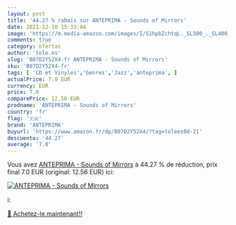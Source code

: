 ```yaml
---
layout: post
title: '44.27 % rabais sur ANTEPRIMA - Sounds of Mirrors'
date: 2021-12-10 15:33:04
image: 'https://m.media-amazon.com/images/I/51hpbZchtqL._SL500_._SL400_.jpg'
comments: true
category: ofertas
author: 'tole.es'
slug: 'B07D2Y52X4-fr ANTEPRIMA - Sounds of Mirrors'
sku: 'B07D2Y52X4-fr'
tags: [ 'CD et Vinyles','Genres','Jazz','anteprima', ]
actualPrice: 7.0 EUR
currency: EUR
price: 7.0
comparePrice: 12.56 EUR
prodname: 'ANTEPRIMA - Sounds of Mirrors'
country: 'fr'
flag: '🇫🇷'
brand: 'ANTEPRIMA'
buyurl: 'https://www.amazon.fr/dp/B07D2Y52X4/?tag=tolees0d-21'
descuento: '44.27'
average: '7.0'
---
```


Vous avez [ANTEPRIMA - Sounds of Mirrors](https://www.amazon.fr/dp/B07D2Y52X4/?tag=tolees0d-21)  à  44.27 % de réduction, prix final  7.0 EUR (original: 12.56 EUR) ici:

[![ANTEPRIMA - Sounds of Mirrors](https://m.media-amazon.com/images/I/51hpbZchtqL._SL500_._SL400_.jpg)](https://www.amazon.fr/dp/B07D2Y52X4/?tag=tolees0d-21)

ℹ️:


[🛒 Achetez-le maintenant!!](https://www.amazon.fr/dp/B07D2Y52X4/?tag=tolees0d-21)
